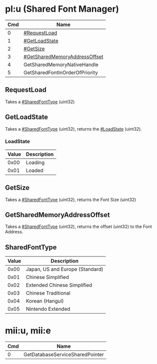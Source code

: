 # pl:u (Shared Font Manager)

| Cmd | Name                                                                       |
| --- | -------------------------------------------------------------------------- |
| 0   | [\#RequestLoad](#RequestLoad "wikilink")                                   |
| 1   | [\#GetLoadState](#GetLoadState "wikilink")                                 |
| 2   | [\#GetSize](#GetSize "wikilink")                                           |
| 3   | [\#GetSharedMemoryAddressOffset](#GetSharedMemoryAddressOffset "wikilink") |
| 4   | GetSharedMemoryNativeHandle                                                |
| 5   | GetSharedFontInOrderOfPriority                                             |

## RequestLoad

Takes a [\#SharedFontType](#SharedFontType "wikilink") (uint32)

## GetLoadState

Takes a [\#SharedFontType](#SharedFontType "wikilink") (uint32), returns
the [\#LoadState](#LoadState "wikilink") (uint32).

### LoadState

| Value | Description |
| ----- | ----------- |
| 0x00  | Loading     |
| 0x01  | Loaded      |

## GetSize

Takes a [\#SharedFontType](#SharedFontType "wikilink") (uint32), returns
the Font Size (uint32)

## GetSharedMemoryAddressOffset

Takes a [\#SharedFontType](#SharedFontType "wikilink") (uint32), returns
the offset (uint32) to the Font Address.

## SharedFontType

| Value | Description                     |
| ----- | ------------------------------- |
| 0x00  | Japan, US and Europe (Standard) |
| 0x01  | Chinese Simplified              |
| 0x02  | Extended Chinese Simplified     |
| 0x03  | Chinese Traditional             |
| 0x04  | Korean (Hangul)                 |
| 0x05  | Nintendo Extended               |

# mii:u, mii:e

| Cmd | Name                            |
| --- | ------------------------------- |
| 0   | GetDatabaseServiceSharedPointer |
